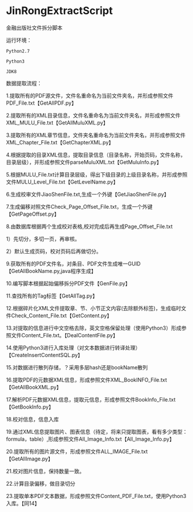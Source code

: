 # JinRongExtractScript
金融出版社文件拆分脚本

运行环境：

    Python2.7

    Python3

    JDK8


数据提取流程：

1.提取所有的PDF源文件，文件名重命名为当前文件夹名，并形成参照文件PDF_File.txt【GetAllPDF.py】

2.提取所有的XML目录信息，文件名重命名为当前文件夹名，并形成参照文件XML_MULU_File.txt【GetAllMuluXML.py】

3.提取所有的XML章节信息，文件夹名重命名为当前文件夹名，并形成参照文件XML_Chapter_File.txt【GetChapterXML.py】


4.根据提取的目录XML信息，提取目录信息（目录名称，开始页码，文件名称，目录层级），并形成参照文件parseMuluXML.txt【GetMuluInfo.py】

5.根据MULU_File.txt计算目录层级，得出下级目录的上级目录名称，并形成参照文件MULU_Level_File.txt【GetLevelName.py】


6.生成校审文件JiaoShenFile.txt,生成一个外键【GetJiaoShenFile.py】

7.生成偏移对照文件Check_Page_Offset_File.txt，生成一个外键【GetPageOffset.py】

8.由数据库根据两个生成校对表格,校对完成后再生成Page_Offset_File.txt

1）先切分，多切一页，再审核。

2）默认生成页码，校对页码后再做切分。


9.获取所有的PDF文件名，对条目、PDF文件生成唯一GUID【GetAllBookName.py,java程序生成】

10.编写脚本根据起始偏移拆分PDF文件【GenFile.py】


11.查找所有的Tag标签【GetAllTag.py】

12.根据碎片化XML文件提取章、节、小节正文内容(去除额外标签)，生成临时文件Check_Content_File.txt【GetContent.py】

13.对提取的信息进行中文空格去除，英文空格保留处理（使用Python3）形成参照文件Content_File.txt。【DealContentFile.py】

14.使用Python3进行入库处理（对文本数据进行转译处理）【CreateInsertContentSQL.py】


15.对数据进行散列存储，？采用多层hash还是bookName散列

16.提取PDF的元数据XML信息，形成参照文件XML_BookINFO_File.txt【GetAllBookXML.py】

17.解析PDF元数据XML信息，提取元信息，形成参照文件BookInfo_File.txt【GetBookInfo.py】

18.校对信息，信息入库


19.通过XML信息提取图片、图表信息（待定，将来只提取图表，看有多少类型：formula，table）,形成参照文件All_Image_Info.txt【All_Image_Info.py】

20.提取所有的图片源文件，形成参照文件ALL_IMAGE_File.txt【GetAllImage.py】

21.校对图片信息，保持数量一致。


22.计算目录偏移，做目录切分

23.提取单本PDF文本数据，形成参照文件Content_PDF_File.txt，使用Python3入库。【同14】
